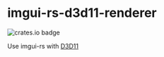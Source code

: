 # imgui-rs-d3d11-renderer

![crates.io badge](https://img.shields.io/crates/v/imgui-rs-d3d11-renderer)

Use imgui-rs with [D3D11](https://github.com/OxideEngine/d3d11-rs)
